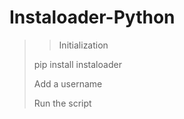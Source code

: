 # Instaloader-Python

>>Initialization
>
>>
>pip install instaloader
>>
>Add a username
>>
>Run the script
